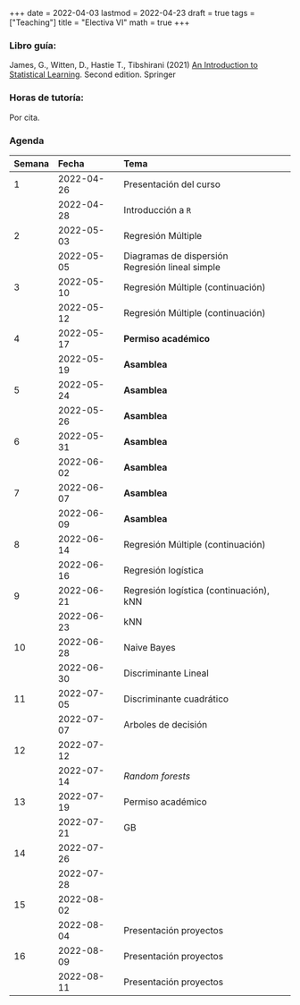 +++
date      = 2022-04-03
lastmod   = 2022-04-23
draft     = true
tags      = ["Teaching"]
title     = "Electiva VI"
math      = true
+++

### Libro guía:

James, G.,  Witten, D., Hastie T., Tibshirani (2021) [An Introduction to Statistical Learning](https://hastie.su.domains/ISLR2/ISLRv2_website.pdf). Second edition. Springer

 
### Horas de tutoría: 

Por cita.

### Agenda


|Semana |Fecha      |Tema                   |
|:------|:----------|:----------------------|
|1      |2022-04-26 |Presentación del curso |
|&nbsp; |2022-04-28 | Introducción a `R`    |
|2      |2022-05-03 | Regresión Múltiple   |
|&nbsp; |2022-05-05 | Diagramas de dispersión <br> Regresión lineal simple |
|3      |2022-05-10 | Regresión Múltiple (continuación) |
|&nbsp; |2022-05-12 | Regresión Múltiple (continuación) |
|4      |2022-05-17 | **Permiso académico** |
|&nbsp; |2022-05-19 | **Asamblea** |
|5      |2022-05-24 | **Asamblea** |
|&nbsp; |2022-05-26 | **Asamblea** |
|6      |2022-05-31 | **Asamblea** |
|&nbsp; |2022-06-02 | **Asamblea** |
|7      |2022-06-07 | **Asamblea**|
|&nbsp; |2022-06-09 | **Asamblea**|
|8      |2022-06-14 | Regresión Múltiple (continuación)|
|&nbsp; |2022-06-16 | Regresión logística |
|9      |2022-06-21 | Regresión logística (continuación), kNN  |
|&nbsp; |2022-06-23 | kNN|
|10     |2022-06-28 | Naive Bayes  |
|&nbsp; |2022-06-30 | Discriminante Lineal |
|11     |2022-07-05 | Discriminante cuadrático  |
|&nbsp; |2022-07-07 | Arboles de decisión     |
|12     |2022-07-12 |&nbsp;                 |
|&nbsp; |2022-07-14 | *Random forests*                 |
|13     |2022-07-19 | Permiso académico                 |
|&nbsp; |2022-07-21 | GB                 |
|14     |2022-07-26 |&nbsp;                 |
|&nbsp; |2022-07-28 |&nbsp;                 |
|15     |2022-08-02 |&nbsp;                 |
|&nbsp; |2022-08-04 | Presentación proyectos                 |
|16     |2022-08-09 | Presentación proyectos                 |
|&nbsp; |2022-08-11 | Presentación proyectos                 |
